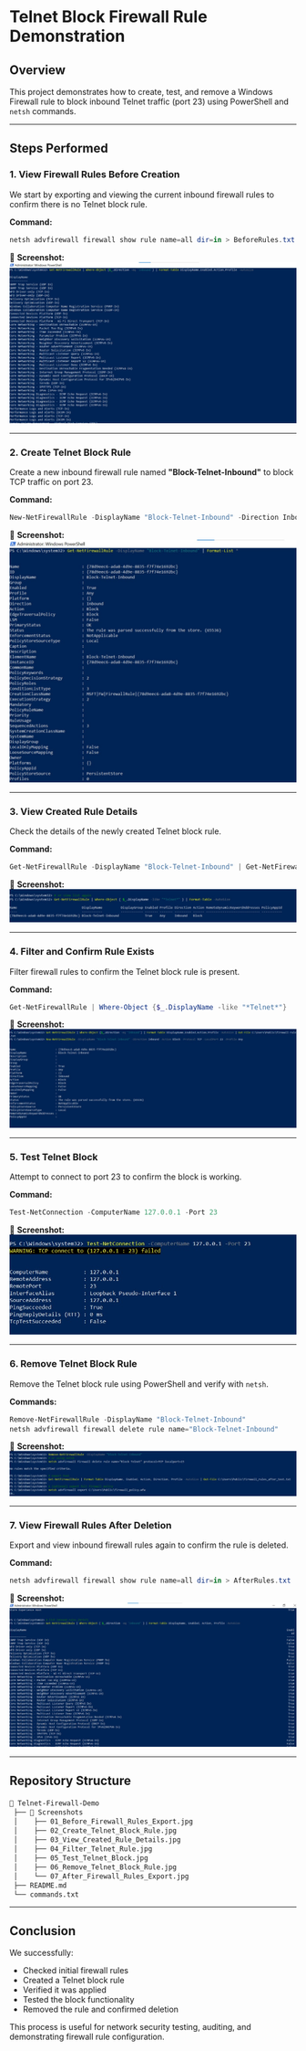 # Telnet Block Firewall Rule Demonstration

## Overview
This project demonstrates how to create, test, and remove a Windows Firewall rule to block inbound Telnet traffic (port 23) using PowerShell and `netsh` commands.

---

## Steps Performed

### 1. View Firewall Rules Before Creation
We start by exporting and viewing the current inbound firewall rules to confirm there is no Telnet block rule.

**Command:**
```powershell
netsh advfirewall firewall show rule name=all dir=in > BeforeRules.txt
```

📸 **Screenshot:**  
![Before_Firewall_Rules](Screenshots/01_Before_Firewall_Rules_Export.jpg)

---

### 2. Create Telnet Block Rule
Create a new inbound firewall rule named **"Block-Telnet-Inbound"** to block TCP traffic on port 23.

**Command:**
```powershell
New-NetFirewallRule -DisplayName "Block-Telnet-Inbound" -Direction Inbound -LocalPort 23 -Protocol TCP -Action Block
```

📸 **Screenshot:**  
![Create_Telnet_Block_Rule](Screenshots/02_Create_Telnet_Block_Rule.jpg)

---

### 3. View Created Rule Details
Check the details of the newly created Telnet block rule.

**Command:**
```powershell
Get-NetFirewallRule -DisplayName "Block-Telnet-Inbound" | Get-NetFirewallPortFilter
```

📸 **Screenshot:**  
![View_Created_Rule_Details](Screenshots/03_View_Created_Rule_Details.jpg)

---

### 4. Filter and Confirm Rule Exists
Filter firewall rules to confirm the Telnet block rule is present.

**Command:**
```powershell
Get-NetFirewallRule | Where-Object {$_.DisplayName -like "*Telnet*"}
```

📸 **Screenshot:**  
![Filter_Telnet_Rule](Screenshots/04_Filter_Telnet_Rule.jpg)

---

### 5. Test Telnet Block
Attempt to connect to port 23 to confirm the block is working.

**Command:**
```powershell
Test-NetConnection -ComputerName 127.0.0.1 -Port 23
```

📸 **Screenshot:**  
![Test_Telnet_Block](Screenshots/05_Test_Telnet_Block.jpg)

---

### 6. Remove Telnet Block Rule
Remove the Telnet block rule using PowerShell and verify with `netsh`.

**Commands:**
```powershell
Remove-NetFirewallRule -DisplayName "Block-Telnet-Inbound"
netsh advfirewall firewall delete rule name="Block-Telnet-Inbound"
```

📸 **Screenshot:**  
![Remove_Telnet_Block_Rule](Screenshots/06_Remove_Telnet_Block_Rule.jpg)

---

### 7. View Firewall Rules After Deletion
Export and view inbound firewall rules again to confirm the rule is deleted.

**Command:**
```powershell
netsh advfirewall firewall show rule name=all dir=in > AfterRules.txt
```

📸 **Screenshot:**  
![After_Firewall_Rules](Screenshots/07_After_Firewall_Rules_Export.jpg)

---

## Repository Structure
```
📂 Telnet-Firewall-Demo
 ├── 📂 Screenshots
 │    ├── 01_Before_Firewall_Rules_Export.jpg
 │    ├── 02_Create_Telnet_Block_Rule.jpg
 │    ├── 03_View_Created_Rule_Details.jpg
 │    ├── 04_Filter_Telnet_Rule.jpg
 │    ├── 05_Test_Telnet_Block.jpg
 │    ├── 06_Remove_Telnet_Block_Rule.jpg
 │    └── 07_After_Firewall_Rules_Export.jpg
 ├── README.md
 └── commands.txt
```

---

## Conclusion
We successfully:
- Checked initial firewall rules
- Created a Telnet block rule
- Verified it was applied
- Tested the block functionality
- Removed the rule and confirmed deletion

This process is useful for network security testing, auditing, and demonstrating firewall rule configuration.

